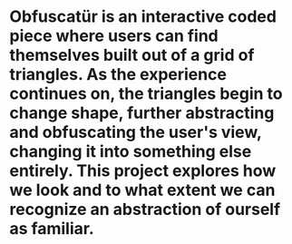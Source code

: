 # Obfuscatür is an interactive coded piece where users can find themselves built out of a grid of triangles. As the experience continues on, the triangles begin to change shape, further abstracting and obfuscating the user's view, changing it into something else entirely. This project explores how we look and to what extent we can recognize an abstraction of ourself as familiar.
